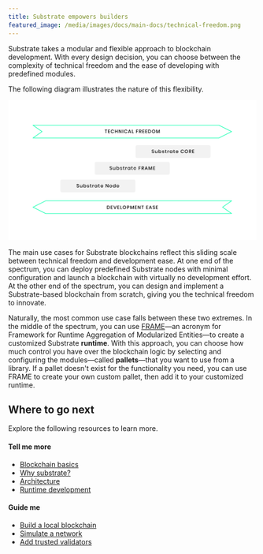 ```yaml
---
title: Substrate empowers builders
featured_image: /media/images/docs/main-docs/technical-freedom.png
---
```


Substrate takes a modular and flexible approach to blockchain development.
With every design decision, you can choose between the complexity of technical freedom and the ease of developing with predefined modules.

The following diagram illustrates the nature of this flexibility.

![Technical freedom vs development ease](/media/images/docs/main-docs/technical-freedom.png)

The main use cases for Substrate blockchains reflect this sliding scale between technical freedom and development ease.
At one end of the spectrum, you can deploy predefined Substrate nodes with minimal configuration and launch a blockchain with virtually no development effort.
At the other end of the spectrum, you can design and implement a Substrate-based blockchain from scratch, giving you the technical freedom to innovate.

Naturally, the most common use case falls between these two extremes.
In the middle of the spectrum, you can use [FRAME](/reference/glossary/#frame)—an acronym for Framework for Runtime Aggregation of Modularized Entities—to create a customized Substrate **runtime**. 
With this approach, you can choose how much control you have over the blockchain logic by selecting and configuring the modules—called **pallets**—that you want to use from a library.
If a pallet doesn't exist for the functionality you need, you can use FRAME to create your own custom pallet, then add it to your customized runtime.

## Where to go next

Explore the following resources to learn more.

#### Tell me more

* [Blockchain basics](/main-docs/fundamentals/blockchain-basics/)
* [Why substrate?](/main-docs/fundamentals/why-substrate)
* [Architecture](/main-docs/fundamentals/architecture/)
* [Runtime development](/main-docs/fundamentals/runtime-intro/)

#### Guide me

* [Build a local blockchain](/tutorials/get-started/build-local-blockchain/)
* [Simulate a network](/tutorials/get-started/simulate-network/)
* [Add trusted validators](/tutorials/get-started/trusted-network/)

<!--
#### Show me (related video content)

* 

#### Teach me (related how to content)

* 
-->